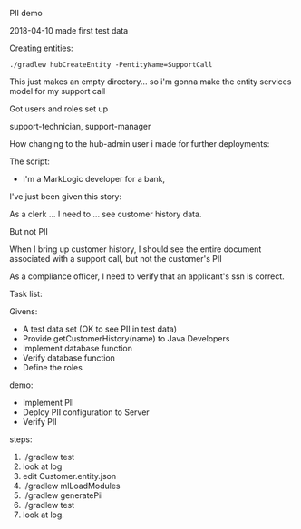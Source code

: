 PII demo

2018-04-10 made first test data

Creating entities:

`./gradlew hubCreateEntity -PentityName=SupportCall`

This just makes an empty directory... so i'm gonna make the entity services
model for my support call



Got users and roles set up

support-technician, support-manager


How changing to the hub-admin user i made for further deployments:


The script:


* I'm a MarkLogic developer for a bank, 


I've just been given this story:

As a clerk ... I need to ... see customer history data.

But not PII

When I bring up customer history, I should see the entire document associated with a support call, but not the customer's PII

As a compliance officer, I need to verify that an applicant's ssn is correct.


Task list:

Givens:

* A test data set (OK to see PII in test data)
* Provide getCustomerHistory(name) to Java Developers
* Implement database function
* Verify database function
* Define the roles

demo:

* Implement PII
* Deploy PII configuration to Server
* Verify PII





steps:


1. ./gradlew test
2. look at log
3. edit Customer.entity.json
4. ./gradlew mlLoadModules
5. ./gradlew generatePii
6. ./gradlew test
7. look at log.
